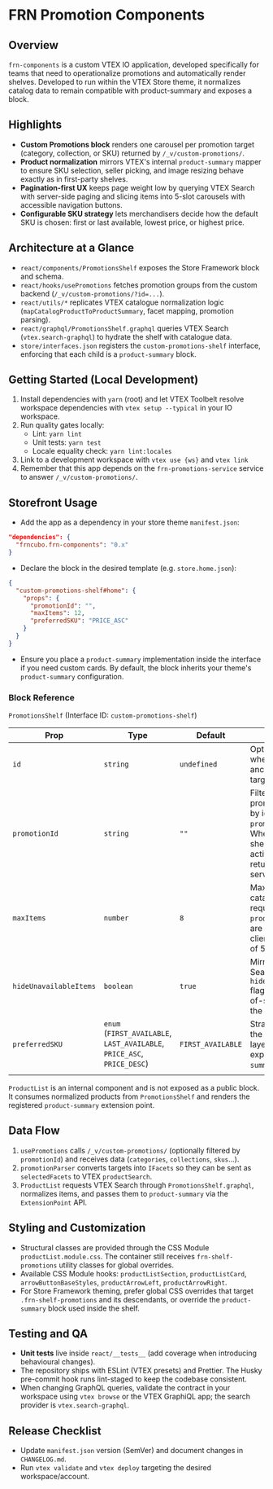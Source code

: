 # FRN Promotion Components

## Overview
`frn-components` is a custom VTEX IO application, developed specifically for teams that need to operationalize promotions and automatically render shelves. Developed to run within the VTEX Store theme, it normalizes catalog data to remain compatible with product-summary and exposes a block.
## Highlights

- **Custom Promotions block** renders one carousel per promotion target (category, collection, or SKU) returned by `/_v/custom-promotions/`.
- **Product normalization** mirrors VTEX's internal `product-summary` mapper to ensure SKU selection, seller picking, and image resizing behave exactly as in first-party shelves.
- **Pagination-first UX** keeps page weight low by querying VTEX Search with server-side paging and slicing items into 5-slot carousels with accessible navigation buttons.
- **Configurable SKU strategy** lets merchandisers decide how the default SKU is chosen: first or last available, lowest price, or highest price.

## Architecture at a Glance

- `react/components/PromotionsShelf` exposes the Store Framework block and schema.
- `react/hooks/usePromotions` fetches promotion groups from the custom backend (`/_v/custom-promotions/?id=...`).
- `react/utils/*` replicates VTEX catalogue normalization logic (`mapCatalogProductToProductSummary`, facet mapping, promotion parsing).
- `react/graphql/PromotionsShelf.graphql` queries VTEX Search (`vtex.search-graphql`) to hydrate the shelf with catalogue data.
- `store/interfaces.json` registers the `custom-promotions-shelf` interface, enforcing that each child is a `product-summary` block.

## Getting Started (Local Development)

1. Install dependencies with `yarn` (root) and let VTEX Toolbelt resolve workspace dependencies with `vtex setup --typical` in your IO workspace.
2. Run quality gates locally:
   - Lint: `yarn lint`
   - Unit tests: `yarn test`
   - Locale equality check: `yarn lint:locales`
3. Link to a development workspace with `vtex use {ws}` and `vtex link`
4. Remember that this app depends on the `frn-promotions-service` service to answer `/_v/custom-promotions/`.

## Storefront Usage

- Add the app as a dependency in your store theme `manifest.json`:

```json
"dependencies": {
  "frncubo.frn-components": "0.x"
}
```

- Declare the block in the desired template (e.g. `store.home.json`):

```json
{
  "custom-promotions-shelf#home": {
    "props": {
      "promotionId": "",
      "maxItems": 12,
      "preferredSKU": "PRICE_ASC"
    }
  }
}
```

- Ensure you place a `product-summary` implementation inside the interface if you need custom cards. By default, the block inherits your theme's `product-summary` configuration.

### Block Reference

`PromotionsShelf` (Interface ID: `custom-promotions-shelf`)

| Prop                   | Type                                                                    | Default           | Description                                                                                                                                                  |
| ---------------------- | ----------------------------------------------------------------------- | ----------------- | ------------------------------------------------------------------------------------------------------------------------------------------------------------ |
| `id`                   | `string`                                                                | `undefined`       | Optional DOM id when you need anchor links or scroll targets.                                                                                                |
| `promotionId`          | `string`                                                                | `""`              | Filters the custom promotions endpoint by id (`/_v/custom-promotions/?id=`). When omitted, the shelf renders every active promotion returned by the service. |
| `maxItems`             | `number`                                                                | `8`               | Maximum amount of catalogue items requested from `productSearch`. Items are further paginated client-side in slices of 5.                                    |
| `hideUnavailableItems` | `boolean`                                                               | `true`            | Mirrors VTEX Search's `hideUnavailableItems` flag to remove out-of-stock SKUs from the query.                                                                |
| `preferredSKU`         | `enum` (`FIRST_AVAILABLE`, `LAST_AVAILABLE`, `PRICE_ASC`, `PRICE_DESC`) | `FIRST_AVAILABLE` | Strategy applied by the normalization layer to pick the SKU exposed to `product-summary`.                                                                    |
|                        |

`ProductList` is an internal component and is not exposed as a public block. It consumes normalized products from `PromotionsShelf` and renders the registered `product-summary` extension point.

## Data Flow

1. `usePromotions` calls `/_v/custom-promotions/` (optionally filtered by `promotionId`) and receives data (`categories`, `collections`, `skus`...).
2. `promotionParser` converts targets into `IFacets` so they can be sent as `selectedFacets` to VTEX `productSearch`.
3. `ProductList` requests VTEX Search through `PromotionsShelf.graphql`, normalizes items, and passes them to `product-summary` via the `ExtensionPoint` API.

## Styling and Customization

- Structural classes are provided through the CSS Module `productList.module.css`. The container still receives `frn-shelf-promotions` utility classes for global overrides.
- Available CSS Module hooks: `productListSection`, `productListCard`, `arrowButtonBaseStyles`, `productArrowLeft`, `productArrowRight`.
- For Store Framework theming, prefer global CSS overrides that target `.frn-shelf-promotions` and its descendants, or override the `product-summary` block used inside the shelf.

## Testing and QA

- **Unit tests** live inside `react/__tests__` (add coverage when introducing behavioural changes).
- The repository ships with ESLint (VTEX presets) and Prettier. The Husky pre-commit hook runs lint-staged to keep the codebase consistent.
- When changing GraphQL queries, validate the contract in your workspace using `vtex browse` or the VTEX GraphiQL app; the search provider is `vtex.search-graphql`.

## Release Checklist

- Update `manifest.json` version (SemVer) and document changes in `CHANGELOG.md`.
- Run `vtex validate` and `vtex deploy` targeting the desired workspace/account.
